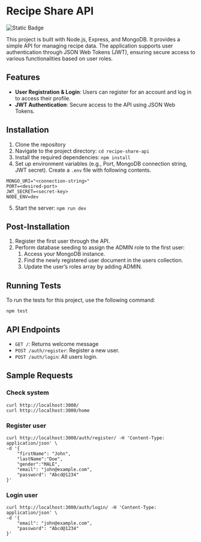 # Recipe Share API

![Static Badge](https://img.shields.io/badge/codersdash-assignment-DD658B)

This project is built with Node.js, Express, and MongoDB. It provides a simple API for managing recipe data. The application supports user authentication through JSON Web Tokens (JWT), ensuring secure access to various functionalities based on user roles.

## Features

- **User Registration & Login**: Users can register for an account and log in to access their profile.
- **JWT Authentication**: Secure access to the API using JSON Web Tokens.

## Installation

1. Clone the repository
2. Navigate to the project directory: `cd recipe-share-api`
3. Install the required dependencies: `npm install`
4. Set up environment variables (e.g., Port, MongoDB connection string, JWT secret). Create a `.env` file with following contents.
```
MONGO_URI="<connection-string>"
PORT=<desired-port>
JWT_SECRET=<secret-key>
NODE_ENV=dev
```
5. Start the server: `npm run dev`

## Post-Installation

1. Register the first user through the API.
2. Perform database seeding to assign the ADMIN role to the first user:
   1. Access your MongoDB instance.
   2. Find the newly registered user document in the users collection.
   3. Update the user’s roles array by adding ADMIN.

## Running Tests

To run the tests for this project, use the following command:
```
npm test
```

## API Endpoints

- `GET /`: Returns welcome message
- `POST /auth/register`: Register a new user.
- `POST /auth/login`: All users login.

## Sample Requests

### Check system
```
curl http://localhost:3000/
curl http://localhost:3000/home
```

### Register user
```
curl http://localhost:3000/auth/register/ -H 'Content-Type: application/json' \
-d '{
    "firstName": "John",
    "lastName":"Doe",
    "gender":"MALE",
    "email": "john@example.com",
    "password": "Abcd@1234"
}'
```

### Login user
```
curl http://localhost:3000/auth/login/ -H 'Content-Type: application/json' \
-d '{ 
    "email": "john@example.com", 
    "password": "Abcd@1234" 
}'
```
